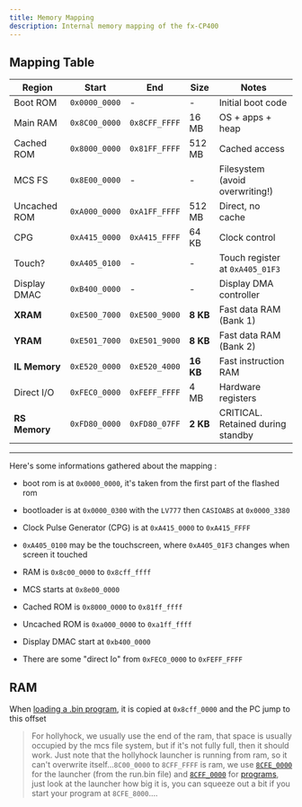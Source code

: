 ```yaml
---
title: Memory Mapping
description: Internal memory mapping of the fx-CP400
---
```


## Mapping Table

| Region         | Start         | End           | Size     | Notes                            |
|----------------|---------------|---------------|----------|----------------------------------|
| Boot ROM       | `0x0000_0000` | -             | -        | Initial boot code                |
| Main RAM       | `0x8C00_0000` | `0x8CFF_FFFF` | 16 MB    | OS + apps + heap                 |
| Cached ROM     | `0x8000_0000` | `0x81FF_FFFF` | 512 MB   | Cached access                    |
| MCS FS         | `0x8E00_0000` | -             | -        | Filesystem (avoid overwriting!)  |
| Uncached ROM   | `0xA000_0000` | `0xA1FF_FFFF` | 512 MB   | Direct, no cache                 |
| CPG            | `0xA415_0000` | `0xA415_FFFF` | 64 KB    | Clock control                    |
| Touch?         | `0xA405_0100` | -             | -        | Touch register at `0xA405_01F3`  |
| Display DMAC   | `0xB400_0000` | -             | -        | Display DMA controller           |
| **XRAM**       | `0xE500_7000` | `0xE500_9000` | **8 KB** | Fast data RAM (Bank 1)           |
| **YRAM**       | `0xE501_7000` | `0xE501_9000` | **8 KB** | Fast data RAM (Bank 2)           |
| **IL Memory**  | `0xE520_0000` | `0xE520_4000` | **16 KB**| Fast instruction RAM             |
| Direct I/O     | `0xFEC0_0000` | `0xFEFF_FFFF` | 4 MB     | Hardware registers               |
| **RS Memory**  | `0xFD80_0000` | `0xFD80_07FF` | **2 KB** | CRITICAL. Retained during standby |

---

Here's some informations gathered about the mapping :

- boot rom is at `0x0000_0000`, it's taken from the first part of the flashed rom

- bootloader is at `0x0000_0300` with the `LV777` then `CASIOABS` at `0x0000_3380`

- Clock Pulse Generator (CPG) is at `0xA415_0000` to `0xA415_FFFF`

- `0xA405_0100` may be the touchscreen, where `0xA405_01F3` changes when screen it touched

- RAM is `0x8c00_0000` to `0x8cff_ffff`

- MCS starts at `0x8e00_0000`

- Cached ROM is `0x8000_0000` to `0x81ff_ffff` 

- Uncached ROM is `0xa000_0000` to `0xa1ff_ffff`

- Display DMAC start at `0xb400_0000`

- There are some "direct Io" from `0xFEC0_0000` to `0xFEFF_FFFF`

## RAM

When [loading a .bin program](https://github.com/SnailMath/hollyhock-2/blob/master/launcher/bins.cpp#L178), it is copied at `0x8cff_0000` and the PC jump to this offset 

> For hollyhock, we usually use the end of the ram, that space is usually occupied by the mcs file system, but if it's not fully full, then it should work. Just note that the hollyhock launcher is running from ram, so it can't overwrite itself...`8C00_0000` to `8CFF_FFFF` is ram, we use [`8CFE_0000`](https://github.com/SnailMath/hollyhock-2/blob/master/patches/file_loader/file_loader.s#L134) for the launcher (from the run.bin file) and [`8CFF_0000`](https://github.com/SnailMath/hollyhock-2/blob/master/launcher/bins.cpp#L178) for [programs](https://github.com/TheRainbowPhoenix/CPAppTemplate/blob/main/linker_bin.ld#L4), just look at the launcher how big it is, you can squeeze out a bit if you start your program at `8CFE_8000`....
